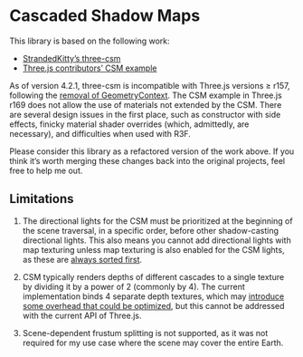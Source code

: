 # Cascaded Shadow Maps

This library is based on the following work:

- [StrandedKitty’s three-csm](https://github.com/StrandedKitty/three-csm/tree/master/src)
- [Three.js contributors’ CSM example](https://github.com/mrdoob/three.js/tree/r169/examples/jsm/csm)

As of version 4.2.1, three-csm is incompatible with Three.js versions ≥ r157, following the [removal of GeometryContext](https://github.com/mrdoob/three.js/pull/26805). The CSM example in Three.js r169 does not allow the use of materials not extended by the CSM. There are several design issues in the first place, such as constructor with side effects, finicky material shader overrides (which, admittedly, are necessary), and difficulties when used with R3F.

Please consider this library as a refactored version of the work above. If you think it’s worth merging these changes back into the original projects, feel free to help me out.

## Limitations

1. The directional lights for the CSM must be prioritized at the beginning of the scene traversal, in a specific order, before other shadow-casting directional lights. This also means you cannot add directional lights with map texturing unless map texturing is also enabled for the CSM lights, as these are [always sorted first](https://github.com/mrdoob/three.js/blob/r169/src/renderers/webgl/WebGLLights.js#L232).

2. CSM typically renders depths of different cascades to a single texture by dividing it by a power of 2 (commonly by 4). The current implementation binds 4 separate depth textures, which may [introduce some overhead that could be optimized](https://github.com/mrdoob/three.js/issues/18934), but this cannot be addressed with the current API of Three.js.

3. Scene-dependent frustum splitting is not supported, as it was not required for my use case where the scene may cover the entire Earth.
